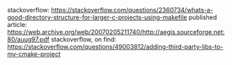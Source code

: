 stackoverflow:  https://stackoverflow.com/questions/2360734/whats-a-good-directory-structure-for-larger-c-projects-using-makefile
published article: https://web.archive.org/web/20070205211740/http://aegis.sourceforge.net:80/auug97.pdf
stackoverflow, on find: https://stackoverflow.com/questions/49003812/adding-third-party-libs-to-my-cmake-project

